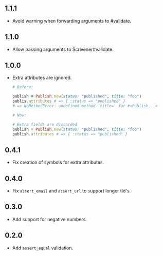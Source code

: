 ## 1.1.1

* Avoid warning when forwarding arguments to #validate.

## 1.1.0

* Allow passing arguments to Scrivener#validate.

## 1.0.0

* Extra attributes are ignored.

    ```ruby
    # Before:

    publish = Publish.new(status: "published", title: "foo")
    publis.attributes # => { :status => "published" }
    # => NoMethodError: undefined method `title=' for #<Publish...>

    # Now:

    # Extra fields are discarded
    publish = Publish.new(status: "published", title: "foo")
    publish.attributes # => { :status => "published" }
    ```

## 0.4.1

* Fix creation of symbols for extra attributes.

## 0.4.0

* Fix `assert_email` and `assert_url` to support longer tld's.

## 0.3.0

* Add support for negative numbers.

## 0.2.0

* Add `assert_equal` validation.
